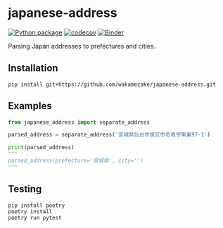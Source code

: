 # japanese-address

[![Python package](https://github.com/wakamezake/japanese-address/workflows/Python%20package/badge.svg?branch=master)](https://github.com/wakamezake/python-package-template/actions?query=workflow%3A%22Python+package%22)
[![codecov](https://codecov.io/gh/wakamezake/japanese-address/branch/master/graph/badge.svg)](https://codecov.io/gh/wakamezake/japanese-address)
[![Binder](https://mybinder.org/badge.svg)](https://mybinder.org/v2/gh/wakamezake/japanese-address/master)

Parsing Japan addresses to prefectures and cities.

## Installation

```
pip install git+https://github.com/wakamezake/japanese-address.git
```

## Examples

```python
from japanese_address import separate_address

parsed_address = separate_address('宮城県仙台市泉区市名坂字東裏97-1')

print(parsed_address)
"""
parsed_address(prefecture='宮城県', city='')
"""
```

## Testing

```
pip install poetry
poetry install
poetry run pytest
```
